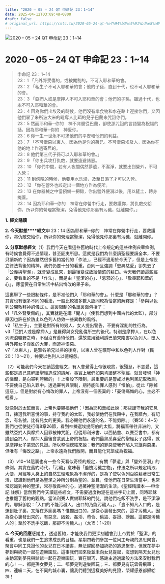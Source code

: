 ```yaml
---
title: "2020 – 05 – 24 QT 申命記 23：1~14"
date: 2025-04-12T03:09:48+0800
draft: false
# original_url: https://cmtc.tw/2020-05-24-qt-%e7%94%b3%e5%91%bd%e8%a8%98-23%ef%bc%9a114
---
```


![2020 – 05 – 24 QT 申命記 23：1~14](/images/qt.jpg   "2020 – 05 – 24 QT 申命記 23：1~14")

# 2020 – 05 – 24 QT 申命記 23：1~14

> 申命記 23：1~14  
> 23：1 「凡外腎受傷的，或被閹割的，不可入耶和華的會。  
> 23：2 「私生子不可入耶和華的會；他的子孫，直到十代，也不可入耶和華的會。  
> 23：3 「亞捫人或是摩押人不可入耶和華的會；他們的子孫，雖過十代，也永不可入耶和華的會。  
> 23：4 因為你們出埃及的時候，他們沒有拿食物和水在路上迎接你們，又因他們雇了米所波大米的毗奪人比珥的兒子巴蘭來咒詛你們。  
> 23：5 然而耶和華─你的　神不肯聽從巴蘭，卻使那咒詛的言語變為祝福的話，因為耶和華─你的　神愛你。  
> 23：6 你一生一世永不可求他們的平安和他們的利益。  
> 23：7 「不可憎惡以東人，因為他是你的弟兄。不可憎惡埃及人，因為你在他的地上作過寄居的。  
> 23：8 他們第三代子孫可以入耶和華的會。」  
> 23：9 「你出兵攻打仇敵，就要遠避諸惡。  
> 23：10 「你們中間，若有人夜間偶然夢遺，不潔淨，就要出到營外，不可入營；  
> 23：11 到傍晚的時候，他要用水洗澡，及至日落了才可以入營。  
> 23：12 「你在營外也該定出一個地方作為便所。  
> 23：13 在你器械之中當預備一把鍬，你出營外便溺以後，用以鏟土，轉身掩蓋。  
> 23：14 因為耶和華─你的　神常在你營中行走，要救護你，將仇敵交給你，所以你的營理當聖潔，免得他見你那裏有污穢，就離開你。」

**1.** **經文誦讀**

**2. 今天默想****經文**申 23：14 因為耶和華─你的　神常在你營中行走，要救護你，將仇敵交給你，所以你的營理當聖潔，免得他見你那裏有污穢，就離開你。

**3. 分享默想經文**（1）我們今天在看這些舊約時代上帝規定的這些律例典章條例，有時候會覺得不通情理，甚至匪夷所思。這就是我們為什麼讀聖經要讀全本，不要只讀新約？因為雖然很多舊約當代的「作法」，已經不適用於今天了，但是上帝設立律法背後的精神，我們仍要十分的看重。否則一旦強調「恩典慈愛」卻失去了「公義與聖潔」，就會變成亂來，到最後變成放縱情慾的藉口。今天我們讀這些經文，要看重的不是「作法」，而是由「聖潔的心」、「忌邪的心」、「敬畏耶和華的心」，應當要在日常生活中結出悔改的果子來。

這裏舉了一些限制條件，是不准他們入「耶和華的會」。什麼是「耶和華的會」？其實也有很多不同的看法，一般比較被多數人認同較為恰當的解釋是：「參與以色列公開敬拜神的儀式」。這裏限制的名單裏面包括了：  
v1「凡外腎受傷的」，其實就是在講「閹人」（使我們想到中國古代的太監），部分原因也許在於防止以色列人仿效一些異教的風俗。  
v2「私生子」，主要是對所有的男人、女人提出警告，不要有淫亂的性行為。  
v3「亞捫人或是摩押人」是羅得與女兒亂倫所生的後代。特別是摩押人，在以色列流浪曠野之時，不但沒有善待他們，還故意用錢利誘巴蘭來陷害以色列人，墮入與外邦女子淫亂的大罪，而遭神恨惡。  
v7「以東人」，是雅各弟兄以掃的後裔，以東人曾在曠野中和以色列人作對（民20：10～21），神要以色列人以德報怨。

（2）可能我們今天在讀這些經文，有人會覺得上帝很現實，很殘忍，不慈愛，這些都是憑己意解讀聖經造成的誤解。事實上我們如果肯讀整本聖經，就會發現「神的憐憫，是向審判誇勝的」！上帝設下限制，最重要的是警戒以色列民記取教訓，不要使自己陷入罪中。透過審判與限制，期待能叫罪人感到「懼怕」，從此「除掉這惡」。但是對於有心悔改的罪人，上帝沒有一個丟棄的：「憂傷痛悔的心，主必不輕看」。

就像對於太監而言，上帝也要賜福他們：「因為耶和華如此說：那些謹守我的安息日，揀選我所喜悅的事，持守我約的太監，我必使他們在我殿中，在我牆內，有記念，有名號，比有兒女的更美。我必賜他們永遠的名，不能剪除。」（賽56：4~5）我們也從使徒行傳8章26節，看到神揀選埃提阿伯的太監，將福音帶往非洲的。又雖然亞捫人與摩押人因罪被神咒詛，但從耶利米書、以西結書、以賽亞書中，都有講到亞捫人、摩押人最後會蒙到上帝的祝福。我們最熟悉喜愛的聖經女子路得，就是摩押女子蒙恩的見證。所以整個總結來說：我們的罪惡使我們陷入咒詛與惡果，但唯有「悔改之路」，上帝永遠為我們敞開，而且能化咒詛成為祝福。

（3）v10~14這裏也有一些今天看似奇怪的規定，有關「夢遺」與「營外便溺」的條例。其實在舊約時代，「污穢」意味著「羞愧污穢之物」，律法之所以規定精液、大便、月經等人身上的自然生理現象為不潔淨的，是為了使以色列百姓藉著日常生活，認識到他們是為聖潔之神所分別為聖的。並且，使他們在日常生活當中，也常常認識到神的聖潔，常存敬畏神的心，過著神聖清潔的生活。《聖經精讀本──申命記 註解》當然我們今天讀這些經文，不需要過度拘泥在這些字句上面，同時耶穌也推翻了舊約的觀點。當法利賽人責備耶穌的門徒，說他們吃飯不洗手，是不潔淨的。耶穌卻說：「入口的不能污穢人，出口的乃能污穢人。」、「豈不知凡入口的，是運到肚子裏，又落在茅廁裏嗎？惟獨出口的，是從心裏發出來的，這才污穢人。因為從心裏發出來的，有惡念、凶殺、姦淫、苟合、偷盜、妄證、謗讟。這都是污穢人的；至於不洗手吃飯，那卻不污穢人。」（太15：1~20）

**4. 今天的回應**感謝主，透過舊約，才能使我們更深刻體會到上帝對於「聖潔」的看重，也是我們一生追求成長的目標。星期四我們參加一位同工母親的追思聚會，聚會中同工見證他的女兒在日本讀書，無法趕回參加奶奶的追思聚會，但就在夢中夢到與奶奶一起在遊樂園玩。這事我們回來後並未向女兒提起，沒想到隔天女兒也主動寫到夢見與爺爺一起在遊樂園玩，實在很巧，感謝主透過諸般方法來安慰我們的心！一、都是孫女夢見；二、都夢見到遊樂園玩；三、都夢見有玩雲霄飛車；四、連續二天，在不同的城市裏，讓我們聽到這樣美好的見證，榮耀感恩都歸給神！